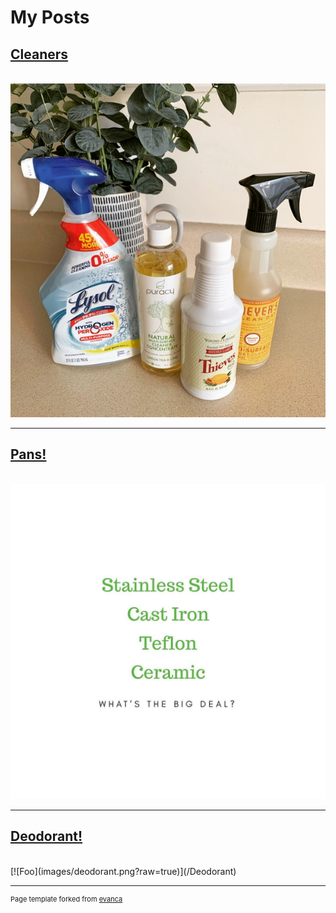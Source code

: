 # My Posts


## [Cleaners](/Cleaners)
<br>
<img src="images/2214453B-A419-44DD-B136-337C67ACCCB5.jpeg?raw=true"/>

---

## [Pans!](/Pans)
<br>
<img src="images/pans.jpg?raw=true"/>

---

## [Deodorant!](/Deodorant)
<br>
[![Foo](images/deodorant.png?raw=true)](/Deodorant)

---
<p style="font-size:11px">Page template forked from <a href="https://github.com/evanca/quick-portfolio">evanca</a></p>
<!-- Remove above link if you don't want to attibute -->
